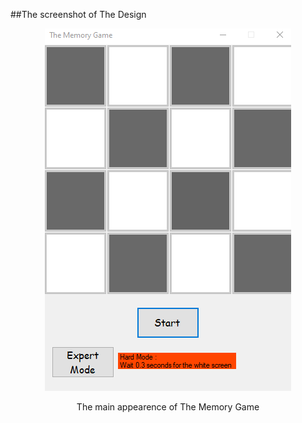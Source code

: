 ##The screenshot of The Design

<p align="center">
 <img src="https://github.com/kadirtuna/TheMemoryGame/blob/main/img/1.PNG">
</img>
</p>
<p align="center">The main appearence of The Memory Game</p>